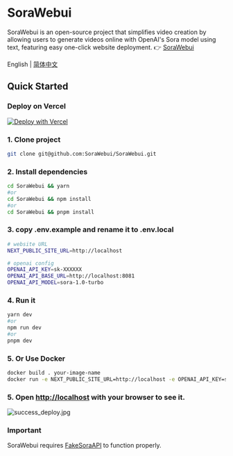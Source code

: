 # SoraWebui
SoraWebui is an open-source project that simplifies video creation by allowing users to generate videos online with OpenAI's Sora model using text, featuring easy one-click website deployment.
👉 [SoraWebui](https://sorawebui.com)

<div align="left">

English | [简体中文](https://github.com/SoraWebui/SoraWebui/blob/main/README.zh-CN.md)

</div>

## Quick Started

### Deploy on Vercel
[![Deploy with Vercel](https://vercel.com/button)](https://vercel.com/new/clone?repository-url=https%3A%2F%2Fgithub.com%2FSoraWebui%2FSoraWebui&project-name=SoraWebui&repository-name=SoraWebui&external-id=https%3A%2F%2Fgithub.com%2FSoraWebui%2FSoraWebui%2Ftree%2Fmain)

### 1. Clone project

```bash
git clone git@github.com:SoraWebui/SoraWebui.git
```

### 2. Install dependencies

```bash
cd SoraWebui && yarn
#or
cd SoraWebui && npm install
#or
cd SoraWebui && pnpm install
```

### 3. copy .env.example and rename it to .env.local

```bash
# website URL
NEXT_PUBLIC_SITE_URL=http://localhost

# openai config
OPENAI_API_KEY=sk-XXXXXX
OPENAI_API_BASE_URL=http://localhost:8081
OPENAI_API_MODEL=sora-1.0-turbo
```

### 4. Run it

```bash
yarn dev
#or
npm run dev
#or
pnpm dev
```

### 5. Or Use Docker
```bash
docker build . your-image-name
docker run -e NEXT_PUBLIC_SITE_URL=http://localhost -e OPENAI_API_KEY=sk-XXXXXX -e OPENAI_API_BASE_URL=http://localhost:8081 -e OPENAI_API_MODEL=sora-1.0-turbo -p 3000:3000 your-image-name
```

### 5. Open [http://localhost](http://localhost) with your browser to see it.
![success_deploy.jpg](https://sorawebui.com/success_deploy.jpg)


### Important
SoraWebui requires [FakeSoraAPI](https://github.com/SoraWebui/FakeSoraAPI) to function properly.
